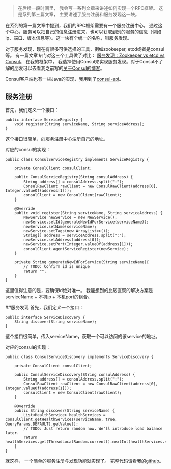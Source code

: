 > 在后续一段时间里， 我会写一系列文章来讲述如何实现一个RPC框架。 这是系列第三篇文章， 主要讲述了服务注册和服务发现这一块。

在系列的第一篇文章中提到，我们的RPC框架需要有一个服务注册中心。 通过这个中心，服务可以把自己的信息注册进来，也可以获取到别的服务的信息（例如ip、端口、版本信息等）。这一块有个统一的名称，叫服务发现。

对于服务发现，现在有很多可供选择的工具，例如zookeeper, etcd或者是consul等。 有一篇文章专门对这三个工具做了对比： [服务发现：Zookeeper vs etcd vs Consul](http://dockone.io/article/667)。 在我的框架中， 我选择使用Consul来实现服务发现。对于Consul不了解的朋友可以去看我之前写的[关于Consul的博客](http://blog.csdn.net/u012422829/article/details/77803799)。

Consul客户端也有一些Java的实现，我用到了[consul-api](https://github.com/Ecwid/consul-api)。

## 服务注册
首先，我们定义一个接口：

```
public interface ServiceRegistry {
    void register(String serviceName, String serviceAddress);
}

```
这个接口很简单，向服务注册中心注册自己的地址。

对应的consul的实现：

```
public class ConsulServiceRegistry implements ServiceRegistry {

    private ConsulClient consulClient;

    public ConsulServiceRegistry(String consulAddress) {
        String address[] = consulAddress.split(":");
        ConsulRawClient rawClient = new ConsulRawClient(address[0], Integer.valueOf(address[1]));
        consulClient = new ConsulClient(rawClient);
    }

    @Override
    public void register(String serviceName, String serviceAddress) {
        NewService newService = new NewService();
        newService.setId(generateNewIdForService(serviceName));
        newService.setName(serviceName);
        newService.setTags(new ArrayList<>());
        String[] address = serviceAddress.split(":");
        newService.setAddress(address[0]);
        newService.setPort(Integer.valueOf(address[1]));
        consulClient.agentServiceRegister(newService);
    }

    private String generateNewIdForService(String serviceName){
        // TODO: Confirm id is unique
        return "";
    }
}

```
这里值得注意的是，要确保id绝对唯一。 我能想到的比较直观的解决方案是serviceName + 本机ip + 本机port的组合。


##服务发现
首先，我们定义一个接口：

```
public interface ServiceDiscovery {
    String discover(String serviceName);
}
```
这个接口很简单，传入serviceName，获取一个可以访问的该service的地址。

对应的consul的实现：

```
public class ConsulServiceDiscovery implements ServiceDiscovery {

    private ConsulClient consulClient;

    public ConsulServiceDiscovery(String consulAddress) {
        String address[] = consulAddress.split(":");
        ConsulRawClient rawClient = new ConsulRawClient(address[0], Integer.valueOf(address[1]));
        consulClient = new ConsulClient(rawClient);
    }

    @Override
    public String discover(String serviceName) {
        List<HealthService> healthServices = consulClient.getHealthServices(serviceName, true, QueryParams.DEFAULT).getValue();
        // TODO: Just return random now. We'll introduce load balance later.
        return healthServices.get(ThreadLocalRandom.current().nextInt(healthServices.size())).getService().getAddress();
    }
}

```

就这样， 一个简单的服务注册与发现功能就实现了。 完整代码请看[我的github](https://github.com/hshenCode/hrpc)。
